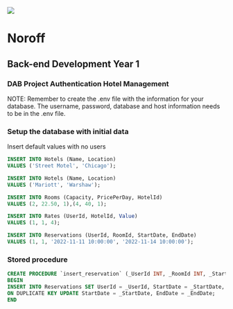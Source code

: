 ﻿
![](http://images.restapi.co.za/pvt/Noroff-64.png)
# Noroff
## Back-end Development Year 1
### DAB Project Authentication Hotel Management
NOTE: Remember to create the .env file with the information for your database. The username, password, database and host information needs to be in the .env file.

### Setup the database with initial data
Insert default values with no users

```sql
INSERT INTO Hotels (Name, Location)
VALUES ('Street Motel', 'Chicago');
```
```sql
INSERT INTO Hotels (Name, Location)
VALUES ('Mariott', 'Warshaw');
```
```sql
INSERT INTO Rooms (Capacity, PricePerDay, HotelId)
VALUES (2, 22.50, 1),(4, 40, 1);
```
```sql
INSERT INTO Rates (UserId, HotelId, Value)
VALUES (1, 1, 4);
```
```sql
INSERT INTO Reservations (UserId, RoomId, StartDate, EndDate)
VALUES (1, 1, '2022-11-11 10:00:00', '2022-11-14 10:00:00');
```


### Stored procedure
```sql
CREATE PROCEDURE `insert_reservation` (_UserId INT, _RoomId INT, _StartDate DATETIME, _EndDate DATETIME)
BEGIN
INSERT INTO Reservations SET UserId = _UserId, StartDate = _StartDate, EndDate = _EndDate, RoomId = _RoomId
ON DUPLICATE KEY UPDATE StartDate = _StartDate, EndDate = _EndDate;
END
```